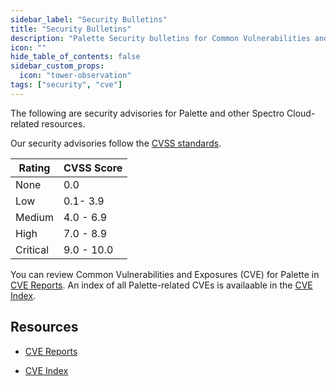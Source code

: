 ```yaml
---
sidebar_label: "Security Bulletins"
title: "Security Bulletins"
description: "Palette Security bulletins for Common Vulnerabilities and Exposures (CVEs)."
icon: ""
hide_table_of_contents: false
sidebar_custom_props:
  icon: "tower-observation"
tags: ["security", "cve"]
---
```


The following are security advisories for Palette and other Spectro Cloud-related resources.

Our security advisories follow the
[CVSS standards](https://www.first.org/cvss/v3.1/specification-document#Qualitative-Severity-Rating-Scale).

| Rating   | CVSS Score |
| -------- | ---------- |
| None     | 0.0        |
| Low      | 0.1- 3.9   |
| Medium   | 4.0 - 6.9  |
| High     | 7.0 - 8.9  |
| Critical | 9.0 - 10.0 |

You can review Common Vulnerabilities and Exposures (CVE) for Palette in [CVE Reports](cve-reports.md). An index of all
Palette-related CVEs is availaable in the [CVE Index](cve-index.md).

## Resources

- [CVE Reports](cve-reports.md)

- [CVE Index](cve-index.md)

<br />
